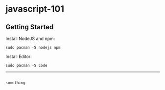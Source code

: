 # javascript-101

## Getting Started

Install NodeJS and npm:

```
sudo pacman -S nodejs npm
```

Install Editor:

```
sudo pacman -S code
```

---

```

something

```